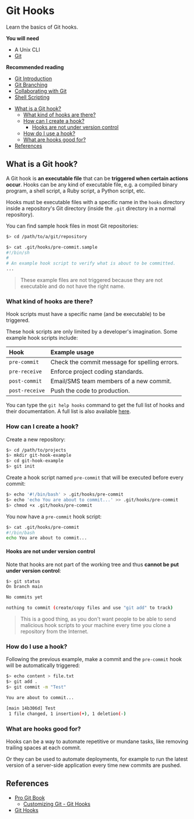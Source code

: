 # Git Hooks

Learn the basics of Git hooks.

<!-- slide-include ../../BANNER.md -->

**You will need**

* A Unix CLI
* [Git][git]

**Recommended reading**

* [Git Introduction](../git/)
* [Git Branching](../git-branching/)
* [Collaborating with Git](../git-collaborating/)
* [Shell Scripting](../shell-scripting/)

<!-- START doctoc generated TOC please keep comment here to allow auto update -->
<!-- DON'T EDIT THIS SECTION, INSTEAD RE-RUN doctoc TO UPDATE -->

- [What is a Git hook?](#what-is-a-git-hook)
  - [What kind of hooks are there?](#what-kind-of-hooks-are-there)
  - [How can I create a hook?](#how-can-i-create-a-hook)
    - [Hooks are not under version control](#hooks-are-not-under-version-control)
  - [How do I use a hook?](#how-do-i-use-a-hook)
  - [What are hooks good for?](#what-are-hooks-good-for)
- [References](#references)

<!-- END doctoc generated TOC please keep comment here to allow auto update -->



## What is a Git hook?

A Git hook is **an executable file** that can be **triggered when certain
actions occur**. Hooks can be any kind of executable file, e.g. a compiled
binary program, a shell script, a Ruby script, a Python script, etc.

Hooks must be executable files with a specific name in the `hooks` directory
inside a repository's Git directory (inside the `.git` directory in a normal
repository).

You can find sample hook files in most Git repositories:

```bash
$> cd /path/to/a/git/repository

$> cat .git/hooks/pre-commit.sample
#!/bin/sh
#
# An example hook script to verify what is about to be committed.
...
```

> These example files are not triggered because they are not executable and do not have the right name.

### What kind of hooks are there?

Hook scripts must have a specific name (and be executable) to be triggered.

These hook scripts are only limited by a developer's imagination.
Some example hook scripts include:

Hook           | Example usage
:---           | :---
`pre-commit`   | Check the commit message for spelling errors.
`pre-receive`  | Enforce project coding standards.
`post-commit`  | Email/SMS team members of a new commit.
`post-receive` | Push the code to production.

You can type the `git help hooks` command to get the full list of hooks and their documentation.
A full list is also available [here][git-hooks].

### How can I create a hook?

Create a new repository:

```bash
$> cd /path/to/projects
$> mkdir git-hook-example
$> cd git-hook-example
$> git init
```

Create a hook script named `pre-commit` that will be executed before every commit:

```bash
$> echo '#!/bin/bash' > .git/hooks/pre-commit
$> echo 'echo You are about to commit...' >> .git/hooks/pre-commit
$> chmod +x .git/hooks/pre-commit
```

You now have a `pre-commit` hook script:

```bash
$> cat .git/hooks/pre-commit
#!/bin/bash
echo You are about to commit...
```

#### Hooks are not under version control

Note that hooks are not part of the working tree and thus **cannot be put under version control**:

```bash
$> git status
On branch main

No commits yet

nothing to commit (create/copy files and use "git add" to track)
```

> This is a good thing, as you don't want people to be able to send malicious hook scripts to your machine
> every time you clone a repository from the Internet.

### How do I use a hook?

Following the previous example, make a commit and the `pre-commit` hook will be automatically triggered:

```bash
$> echo content > file.txt
$> git add .
$> git commit -m "Test"

You are about to commit...

[main 14b306d] Test
 1 file changed, 1 insertion(+), 1 deletion(-)
```

### What are hooks good for?

Hooks can be a way to automate repetitive or mundane tasks,
like removing trailing spaces at each commit.

Or they can be used to automate deployments,
for example to run the latest version of a server-side application every time new commits are pushed.



## References

* [Pro Git Book](https://git-scm.com/book/en/v2)
  * [Customizing Git - Git Hooks](https://git-scm.com/book/en/v2/Customizing-Git-Git-Hooks)
* [Git Hooks][git-hooks]





[git]: https://git-scm.com
[git-hooks]: https://githooks.com

